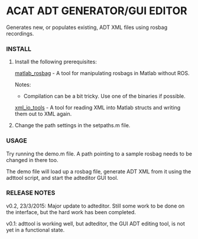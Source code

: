# ACAT ADT GENERATOR/GUI EDITOR #

Generates new, or populates existing, ADT XML files using rosbag recordings.

### INSTALL ###

1. Install the following prerequisites:

    [matlab_rosbag](https://github.com/bcharrow/matlab_rosbag) - A tool for manipulating rosbags in Matlab without ROS.

    Notes:

    * Compilation can be a bit tricky.  Use one of the binaries if possible.


    [xml_io_tools](http://www.mathworks.com/matlabcentral/fileexchange/12907-xml-io-tools) - A tool for reading XML into Matlab structs and writing them out to XML again.


2. Change the path settings in the setpaths.m file.

### USAGE ###

Try running the demo.m file.  A path pointing to a sample rosbag needs to be changed in there too.

The demo file will load up a rosbag file, generate ADT XML from it using the adttool script, and start the adteditor GUI tool.


### RELEASE NOTES ###

v0.2, 23/3/2015: Major update to adteditor.  Still some work to be done on the interface, but the hard work has been completed.

v0.1: adttool is working well, but adteditor, the GUI ADT editing tool, is not yet in a functional state.